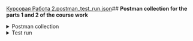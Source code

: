 [Курсовая Работа 2.postman_test_run.json](https://github.com/AlexDor001/Portfolio_Alexander/files/13208619/2.postman_test_run.json)## **Postman collection for the parts 1 and 2 of the course work**

<details>
<summary> Postman collection</summary> 
 [Курсовая Работа 2.postman_collection.json](https://github.com/AlexDor001/Portfolio_Alexander/files/13208636/2.postman_collection.json)   
  </details>

  <details>
<summary> Test run</summary> 
    
  [Курсовая Работа 2.postman_test_run.json](https://github.com/AlexDor001/Portfolio_Alexander/files/13208634/2.postman_test_run.json)

  </details>





